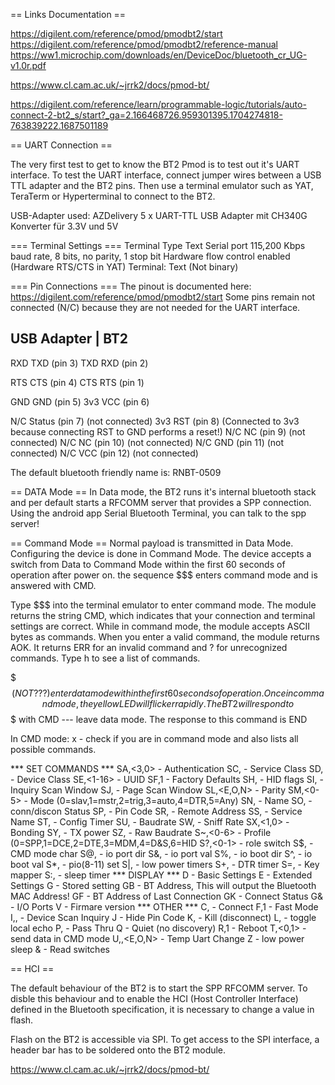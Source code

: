 == Links Documentation ==

https://digilent.com/reference/pmod/pmodbt2/start
https://digilent.com/reference/pmod/pmodbt2/reference-manual
https://ww1.microchip.com/downloads/en/DeviceDoc/bluetooth_cr_UG-v1.0r.pdf

https://www.cl.cam.ac.uk/~jrrk2/docs/pmod-bt/

https://digilent.com/reference/learn/programmable-logic/tutorials/auto-connect-2-bt2_s/start?_ga=2.166468726.959301395.1704274818-763839222.1687501189



== UART Connection ==

The very first test to get to know the BT2 Pmod is to test out it's UART interface.
To test the UART interface, connect jumper wires between a USB TTL adapter and the BT2 pins.
Then use a terminal emulator such as YAT, TeraTerm or Hyperterminal to connect to the BT2.

USB-Adapter used: AZDelivery 5 x UART-TTL USB Adapter mit CH340G Konverter für 3.3V und 5V


=== Terminal Settings ===
Terminal Type Text
Serial port 
115,200 Kbps baud rate, 
8 bits, 
no parity, 
1 stop bit
Hardware flow control enabled (Hardware RTS/CTS in YAT)
Terminal: Text (Not binary) 


=== Pin Connections ===
The pinout is documented here: https://digilent.com/reference/pmod/pmodbt2/start
Some pins remain not connected (N/C) because they are not needed for the UART interface.

USB Adapter	|	BT2
---------------------------
RXD 			TXD (pin 3)
TXD 			RXD (pin 2)

RTS				CTS (pin 4)
CTS				RTS (pin 1)

GND         	GND (pin 5)
3v3         	VCC (pin 6)

N/C         	Status (pin 7) (not connected)
3v3         	RST (pin 8) (Connected to 3v3 because connecting RST to GND performs a reset!)
N/C         	NC (pin 9) (not connected)
N/C         	NC (pin 10) (not connected)
N/C         	GND (pin 11) (not connected)
N/C         	VCC (pin 12) (not connected)







The default bluetooth friendly name is: RNBT-0509


== DATA Mode ==
In Data mode, the BT2 runs it's internal bluetooth stack and per default starts a RFCOMM server
that provides a SPP connection. Using the android app Serial Bluetooth Terminal, you can talk
to the spp server!


== Command Mode ==
Normal payload is transmitted in Data Mode. 
Configuring the device is done in Command Mode.
The device accepts a switch from Data to Command Mode within the first 60 seconds of operation after power on.
the sequence $$$ enters command mode and is answered with CMD.

Type $$$ into the terminal emulator to enter command mode.
The module returns the string CMD, which indicates that your connection and terminal
settings are correct. While in command mode, the module accepts ASCII bytes as commands. When you enter a valid command, the module returns AOK. It returns ERR for an
invalid command and ? for unrecognized commands. Type h <cr> to see a list of commands.


$$$ (NOT ???) enter data mode within the first 60 seconds of operation. Once in command mode, the yellow LED will flicker rapidly. The BT2 will respond to $$$ with CMD
--- leave data mode. The response to this command is END

In CMD mode:
x - check if you are in command mode and also lists all possible commands.







*** SET COMMANDS ***
SA,<3,0>   - Authentication
SC,<hex>   - Service Class
SD,<hex>   - Device Class
SE,<1-16>  - UUID
SF,1       - Factory Defaults
SH,<hex>   - HID flags
SI,<hex>   - Inquiry Scan Window
SJ,<hex>   - Page Scan Window
SL,<E,O,N> - Parity
SM,<0-5>   - Mode (0=slav,1=mstr,2=trig,3=auto,4=DTR,5=Any)
SN,<name>  - Name
SO,<text>  - conn/discon Status
SP,<text>  - Pin Code
SR,<adr>   - Remote Address
SS,<text>  - Service Name
ST,<num>   - Config Timer
SU,<rate>  - Baudrate
SW,<hex>   - Sniff Rate
SX,<1,0>   - Bonding
SY,<hex>   - TX power
SZ,<num>   - Raw Baudrate
S~,<0-6>   - Profile (0=SPP,1=DCE,2=DTE,3=MDM,4=D&S,6=HID
S?,<0-1>   - role switch
S$,<char>  - CMD mode char
S@,<hex>   - io port dir
S&,<hex>   - io port val
S%,<hex>   - io boot dir
S^,<hex>   - io boot val
S*,<hex>   - pio(8-11) set
S|,<hex>   - low power timers
S+,<num>   - DTR timer
S=,<hex>   - Key mapper
S:,<num>   - sleep timer
*** DISPLAY      ***
D     - Basic Settings
E     - Extended Settings
G<X>  - Stored setting
GB    - BT Address, This will output the Bluetooth MAC Address!
GF    - BT Address of Last Connection
GK    - Connect Status
G&    - I/O Ports
V     - Firmare version
*** OTHER        ***
C,<adr>    - Connect
F,1        - Fast Mode
I,<time>,<cod> - Device Scan Inquiry
J          - Hide Pin Code
K,         - Kill (disconnect)
L,         - toggle local echo
P,<text>   - Pass Thru
Q          - Quiet (no discovery)
R,1        - Reboot
T,<0,1>    - send data in CMD mode
U,<rate>,<E,O,N> - Temp Uart Change
Z          - low power sleep
&          - Read switches




== HCI ==

The default behaviour of the BT2 is to start the SPP RFCOMM server.
To disble this behaviour and to enable the HCI (Host Controller Interface) defined
in the Bluetooth specification, it is necessary to change a value in flash. 

Flash on the BT2 is accessible via SPI. To get access to the SPI interface, 
a header bar has to be soldered onto the BT2 module.

https://www.cl.cam.ac.uk/~jrrk2/docs/pmod-bt/